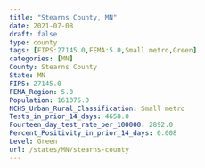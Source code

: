 ```yaml
---
title: "Stearns County, MN"
date: 2021-07-08
draft: false
type: county
tags: [FIPS:27145.0,FEMA:5.0,Small metro,Green]
categories: [MN]
County: Stearns County
State: MN
FIPS: 27145.0
FEMA_Region: 5.0
Population: 161075.0
NCHS_Urban_Rural_Classification: Small metro
Tests_in_prior_14_days: 4658.0
Fourteen_day_test_rate_per_100000: 2892.0
Percent_Positivity_in_prior_14_days: 0.008
Level: Green
url: /states/MN/stearns-county
---
```



